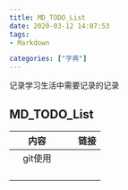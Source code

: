 ```yaml
---
title: MD_TODO_List
date: 2020-03-12 14:07:53
tags:
- Markdown

categories: ["字典"]
---
```


  记录学习生活中需要记录的记录
## MD_TODO_List

|	|内容	|	|	|链接|
|--	|--	|--	|--	|--	|
|	|git使用	|	|	|	|
|	|	|	|	|	|
|	|	|	|	|	|
|	|	|	|	|	|
|	|	|	|	|	|

